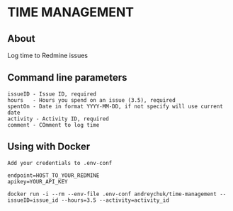 # TIME MANAGEMENT

> 

## About
Log time to Redmine issues

## Command line parameters

    issueID - Issue ID, required
    hours   - Hours you spend on an issue (3.5), required
    spentOn - Date in format YYYY-MM-DD, if not specify will use current date
    activity - Activity ID, required
    comment - COmment to log time

## Using with Docker

    Add your credentials to .env-conf

    endpoint=HOST_TO_YOUR_REDMINE
    apikey=YOUR_API_KEY

    docker run -i --rm --env-file .env-conf andreychuk/time-management --issueID=issue_id --hours=3.5 --activity=activity_id

